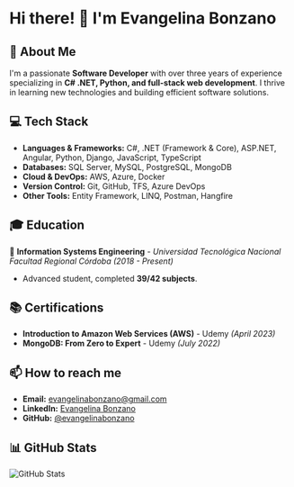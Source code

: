# Hi there! 👋 I'm Evangelina Bonzano

## 🚀 About Me
I'm a passionate **Software Developer** with over three years of experience specializing in **C# .NET, Python, and full-stack web development**. I thrive in learning new technologies and building efficient software solutions.

## 💻 Tech Stack
- **Languages & Frameworks:** C#, .NET (Framework & Core), ASP.NET, Angular, Python, Django, JavaScript, TypeScript
- **Databases:** SQL Server, MySQL, PostgreSQL, MongoDB
- **Cloud & DevOps:** AWS, Azure, Docker
- **Version Control:** Git, GitHub, TFS, Azure DevOps
- **Other Tools:** Entity Framework, LINQ, Postman, Hangfire

## 🎓 Education
📍 **Information Systems Engineering** - *Universidad Tecnológica Nacional Facultad Regional Córdoba* *(2018 - Present)*  
- Advanced student, completed **39/42 subjects**.

## 📚 Certifications
- **Introduction to Amazon Web Services (AWS)** - Udemy *(April 2023)*
- **MongoDB: From Zero to Expert** - Udemy *(July 2022)*

## 📫 How to reach me
- **Email:** evangelinabonzano@gmail.com
- **LinkedIn:** [Evangelina Bonzano](https://www.linkedin.com/in/evangelinabonzano/)
- **GitHub:** [@evangelinabonzano](https://github.com/evangelinabonzano)

## 📊 GitHub Stats
![GitHub Stats](https://github-readme-stats.vercel.app/api?username=evangelinabonzano&show_icons=true&theme=radical)

